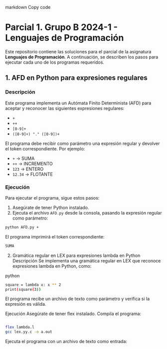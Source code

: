 
markdown
Copy code
# Parcial 1. Grupo B 2024-1 - Lenguajes de Programación

Este repositorio contiene las soluciones para el parcial de la asignatura **Lenguajes de Programación**. A continuación, se describen los pasos para ejecutar cada uno de los programas requeridos.

## 1. AFD en Python para expresiones regulares

### Descripción
Este programa implementa un Autómata Finito Determinista (AFD) para aceptar y reconocer las siguientes expresiones regulares:

- `+`
- `++`
- `[0-9]+`
- `([0-9]+) "." ([0-9])+`

El programa debe recibir como parámetro una expresión regular y devolver el token correspondiente. Por ejemplo:

- `+` → SUMA
- `++` → INCREMENTO
- `123` → ENTERO
- `12.34` → FLOTANTE

### Ejecución
Para ejecutar el programa, sigue estos pasos:

1. Asegúrate de tener Python instalado.
2. Ejecuta el archivo `AFD.py` desde la consola, pasando la expresión regular como parámetro:

```bash
python AFD.py +
```
El programa imprimirá el token correspondiente:

```bash
SUMA
```
2. Gramática regular en LEX para expresiones lambda en Python
Descripción
Se implementa una gramática regular en LEX que reconoce expresiones lambda en Python, como:

python
```bash
square = lambda x: x ** 2
print(square(3))
```
El programa recibe un archivo de texto como parámetro y verifica si la expresión es válida.

Ejecución
Asegúrate de tener flex instalado.
Compila el programa:
```bash

flex lambda.l
gcc lex.yy.c -o a.out
```
Ejecuta el programa con un archivo de texto como entrada:
